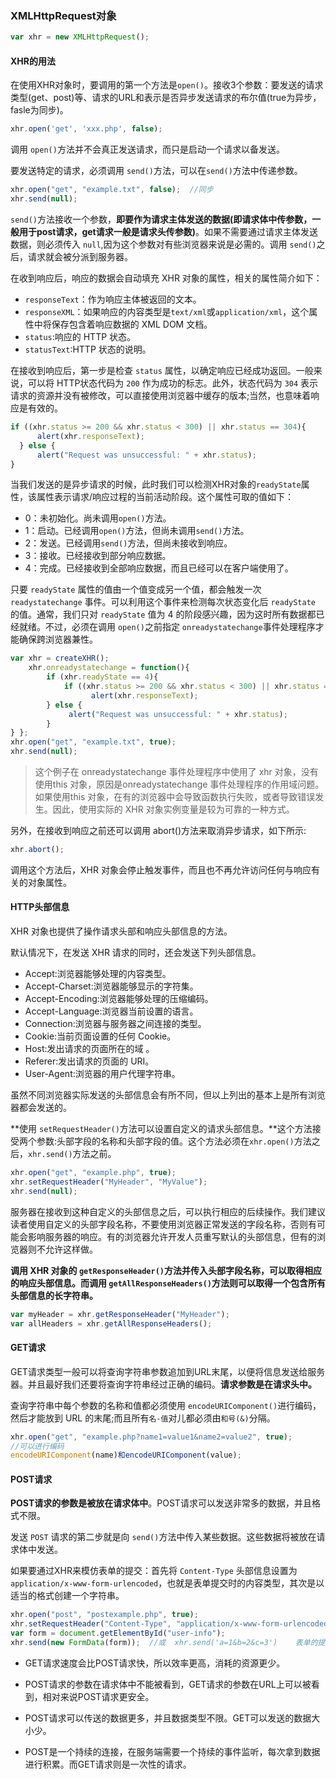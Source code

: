 ### XMLHttpRequest对象

```js
var xhr = new XMLHttpRequest();
```

#### XHR的用法

在使用XHR对象时，要调用的第一个方法是`open()`。接收3个参数：要发送的请求类型(get、post)等、请求的URL和表示是否异步发送请求的布尔值(true为异步，fasle为同步)。

```js
xhr.open('get', 'xxx.php', false);
```

调用 `open()`方法并不会真正发送请求，而只是启动一个请求以备发送。

要发送特定的请求，必须调用 `send()`方法，可以在`send()`方法中传递参数。

```js
xhr.open("get", "example.txt", false);  //同步
xhr.send(null);
```

`send()`方法接收一个参数，**即要作为请求主体发送的数据(即请求体中传参数，一般用于post请求，get请求一般是请求头传参数)**。如果不需要通过请求主体发送数据，则必须传入 `null`,因为这个参数对有些浏览器来说是必需的。调用 `send()`之后，请求就会被分派到服务器。

在收到响应后，响应的数据会自动填充 XHR 对象的属性，相关的属性简介如下：

- `responseText`：作为响应主体被返回的文本。
- `responseXML`：如果响应的内容类型是`text/xml`或`application/xml`，这个属性中将保存包含着响应数据的 XML DOM 文档。 
- `status`:响应的 HTTP 状态。
- `statusText`:HTTP 状态的说明。

在接收到响应后，第一步是检查 `status` 属性，以确定响应已经成功返回。一般来说，可以将 HTTP状态代码为 `200` 作为成功的标志。此外，状态代码为 `304` 表示请求的资源并没有被修改，可以直接使用浏览器中缓存的版本;当然，也意味着响应是有效的。

```js
if ((xhr.status >= 200 && xhr.status < 300) || xhr.status == 304){
      alert(xhr.responseText);
  } else {
      alert("Request was unsuccessful: " + xhr.status);
}
```

当我们发送的是异步请求的时候，此时我们可以检测XHR对象的`readyState`属性，该属性表示请求/响应过程的当前活动阶段。这个属性可取的值如下：

- 0：未初始化。尚未调用`open()`方法。
- 1：启动。已经调用`open()`方法，但尚未调用`send()`方法。
- 2：发送。已经调用`send()`方法，但尚未接收到响应。
- 3：接收。已经接收到部分响应数据。
- 4：完成。已经接收到全部响应数据，而且已经可以在客户端使用了。

只要 `readyState` 属性的值由一个值变成另一个值，都会触发一次 `readystatechange` 事件。可以利用这个事件来检测每次状态变化后 `readyState` 的值。通常，我们只对 `readyState` 值为 4 的阶段感兴趣，因为这时所有数据都已经就绪。不过，必须在调用 `open()`之前指定 `onreadystatechange`事件处理程序才能确保跨浏览器兼性。

```js
var xhr = createXHR();
    xhr.onreadystatechange = function(){
        if (xhr.readyState == 4){
            if ((xhr.status >= 200 && xhr.status < 300) || xhr.status == 304){
                  alert(xhr.responseText);
        } else {
             alert("Request was unsuccessful: " + xhr.status);
        }
} };
xhr.open("get", "example.txt", true);
xhr.send(null);
```

> 这个例子在 onreadystatechange 事件处理程序中使用了 xhr 对象，没有使用this 对象，原因是onreadystatechange 事件处理程序的作用域问题。如果使用this 对象，在有的浏览器中会导致函数执行失败，或者导致错误发生。因此，使用实际的 XHR 对象实例变量是较为可靠的一种方式。

另外，在接收到响应之前还可以调用 abort()方法来取消异步请求，如下所示:

```js
xhr.abort();
```

调用这个方法后，XHR 对象会停止触发事件，而且也不再允许访问任何与响应有关的对象属性。

#### HTTP头部信息

XHR 对象也提供了操作请求头部和响应头部信息的方法。

默认情况下，在发送 XHR 请求的同时，还会发送下列头部信息。

- Accept:浏览器能够处理的内容类型。 
- Accept-Charset:浏览器能够显示的字符集。 
- Accept-Encoding:浏览器能够处理的压缩编码。 
- Accept-Language:浏览器当前设置的语言。 
- Connection:浏览器与服务器之间连接的类型。 
- Cookie:当前页面设置的任何 Cookie。 
- Host:发出请求的页面所在的域 。 
- Referer:发出请求的页面的 URI。 
- User-Agent:浏览器的用户代理字符串。 

虽然不同浏览器实际发送的头部信息会有所不同，但以上列出的基本上是所有浏览器都会发送的。

**使用 `setRequestHeader()`方法可以设置自定义的请求头部信息。**这个方法接受两个参数:头部字段的名称和头部字段的值。这个方法必须在`xhr.open()`方法之后，`xhr.send()`方法之前。

```js
xhr.open("get", "example.php", true); 
xhr.setRequestHeader("MyHeader", "MyValue"); 
xhr.send(null);
```

服务器在接收到这种自定义的头部信息之后，可以执行相应的后续操作。我们建议读者使用自定义的头部字段名称，不要使用浏览器正常发送的字段名称，否则有可能会影响服务器的响应。有的浏览器允许开发人员重写默认的头部信息，但有的浏览器则不允许这样做。

**调用 XHR 对象的 `getResponseHeader()`方法并传入头部字段名称，可以取得相应的响应头部信息。而调用 `getAllResponseHeaders()`方法则可以取得一个包含所有头部信息的长字符串。**

```js
var myHeader = xhr.getResponseHeader("MyHeader");
var allHeaders = xhr.getAllResponseHeaders();
```

#### GET请求

GET请求类型一般可以将查询字符串参数追加到URL末尾，以便将信息发送给服务器。并且最好我们还要将查询字符串经过正确的编码。**请求参数是在请求头中。**

查询字符串中每个参数的名称和值都必须使用 `encodeURIComponent()`进行编码，然后才能放到 URL 的末尾;而且所有`名-值`对儿都必须由`和号(&)`分隔。

```js
xhr.open("get", "example.php?name1=value1&name2=value2", true);
//可以进行编码
encodeURIComponent(name)和encodeURIComponent(value);
```

#### POST请求

**POST请求的参数是被放在请求体中**。POST请求可以发送非常多的数据，并且格式不限。

发送 `POST` 请求的第二步就是向 `send()`方法中传入某些数据。这些数据将被放在请求体中发送。

如果要通过XHR来模仿表单的提交：首先将 `Content-Type` 头部信息设置为 `application/x-www-form-urlencoded`，也就是表单提交时的内容类型，其次是以适当的格式创建一个字符串。

```js
xhr.open("post", "postexample.php", true); 
xhr.setRequestHeader("Content-Type", "application/x-www-form-urlencoded")
var form = document.getElementById("user-info");
xhr.send(new FormData(form));  //或  xhr.send('a=1&b=2&c=3')    表单的提交方式
```

- GET请求速度会比POST请求快，所以效率更高，消耗的资源更少。

- POST请求的参数在请求体中不能被看到，GET请求的参数在URL上可以被看到，相对来说POST请求更安全。

- POST请求可以传送的数据更多，并且数据类型不限。GET可以发送的数据大小少。

- POST是一个持续的连接，在服务端需要一个持续的事件监听，每次拿到数据进行积累。而GET请求则是一次性的请求。


